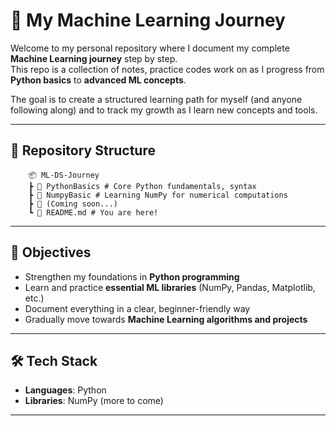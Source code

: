 # 🚀 My Machine Learning Journey  

Welcome to my personal repository where I document my complete **Machine Learning journey** step by step.  
This repo is a collection of notes, practice codes work on as I progress from **Python basics** to **advanced ML concepts**.  

The goal is to create a structured learning path for myself (and anyone following along) and to track my growth as I learn new concepts and tools.  

---

## 📂 Repository Structure  

```
    📦 ML-DS-Journey
    ┣ 📁 PythonBasics # Core Python fundamentals, syntax
    ┣ 📁 NumpyBasic # Learning NumPy for numerical computations
    ┣ 📁 (Coming soon...)
    ┗ 📜 README.md # You are here!
```

---

## 🎯 Objectives  

- Strengthen my foundations in **Python programming**  
- Learn and practice **essential ML libraries** (NumPy, Pandas, Matplotlib, etc.)  
- Document everything in a clear, beginner-friendly way  
- Gradually move towards **Machine Learning algorithms and projects**  

---

## 🛠️ Tech Stack  

- **Languages**: Python  
- **Libraries**: NumPy (more to come)  

---
